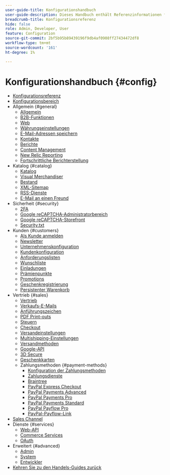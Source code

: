 ```yaml
---
user-guide-title: Konfigurationshandbuch
user-guide-description: Dieses Handbuch enthält Referenzinformationen für alle Speicherkonfigurationseinstellungen, auf die über die Seitenleiste _Admin_ unter **[!UICONTROL Stores]* > _[!UICONTROL Settings]_ > **[!UICONTROL Configuration]** zugegriffen wird.
breadcrumb-title: Konfigurationsreferenz
hide: false
role: Admin, Developer, User
feature: Configuration
source-git-commit: 2bf5b95b89439196f9db4af0908ff27434472df8
workflow-type: tm+mt
source-wordcount: '161'
ht-degree: 1%

---
```



# Konfigurationshandbuch {#config}

- [Konfigurationsreferenz](guide-overview.md)
- [Konfigurationsbereich](scope-change.md)
- Allgemein {#general}
   - [Allgemein](./general/general.md)
   - [B2B-Funktionen](./general/b2b-features.md)
   - [Web](./general/web.md)
   - [Währungseinstellungen](./general/currency-setup.md)
   - [E-Mail-Adressen speichern](./general/store-email-addresses.md)
   - [Kontakte](./general/contacts.md)
   - [Berichte](./general/reports.md)
   - [Content Management](./general/content-management.md)
   - [New Relic Reporting](./general/new-relic-reporting.md)
   - [Fortschrittliche Berichterstellung](./general/advanced-reporting.md)
- Katalog {#catalog}
   - [Katalog](./catalog/catalog.md)
   - [Visual Merchandiser](./catalog/visual-merchandiser.md)
   - [Bestand](./catalog/inventory.md)
   - [XML-Sitemap](./catalog/xml-sitemap.md)
   - [RSS-Dienste](./catalog/rss-feeds.md)
   - [E-Mail an einen Freund](./catalog/email-to-a-friend.md)
- Sicherheit {#security}
   - [2FA](./security/2fa.md)
   - [Google reCAPTCHA-Administratorbereich](./security/google-recaptcha-admin.md)
   - [Google reCAPTCHA-Storefront](./security/google-recaptcha-storefront.md)
   - [Security.txt](./security/security-txt.md)
- Kunden {#customers}
   - [Als Kunde anmelden](./customers/login-as-customer.md)
   - [Newsletter](./customers/newsletter.md)
   - [Unternehmenskonfiguration](./customers/company-configuration.md)
   - [Kundenkonfiguration](./customers/customer-configuration.md)
   - [Anforderungslisten](./customers/requisition-lists.md)
   - [Wunschliste](./customers/wishlist.md)
   - [Einladungen](./customers/invitations.md)
   - [Prämienpunkte](./customers/reward-points.md)
   - [Promotions](./customers/promotions.md)
   - [Geschenkregistrierung](./customers/gift-registry.md)
   - [Persistenter Warenkorb](./customers/persistent-shopping-cart.md)
- Vertrieb {#sales}
   - [Vertrieb](./sales/sales.md)
   - [Verkaufs-E-Mails](./sales/sales-emails.md)
   - [Anführungszeichen](./sales/quotes.md)
   - [PDF Print-outs](./sales/pdf-print-outs.md)
   - [Steuern](./sales/tax.md)
   - [Checkout](./sales/checkout.md)
   - [Versandeinstellungen](./sales/shipping-settings.md)
   - [Multishipping-Einstellungen](./sales/multishipping-settings.md)
   - [Versandmethoden](./sales/delivery-methods.md)
   - [Google-API](./sales/google-api.md)
   - [3D Secure](./sales/3d-secure.md)
   - [Geschenkkarten](./sales/gift-cards.md)
   - Zahlungsmethoden {#payment-methods}
      - [Konfiguration der Zahlungsmethoden](./sales/payment-methods.md)
      - [Zahlungsdienste](./sales/payment-services.md)
      - [Braintree](./sales/braintree.md)
      - [PayPal Express Checkout](./sales/paypal-express-checkout.md)
      - [PayPal Payments Advanced](./sales/paypal-payments-advanced.md)
      - [PayPal Payments Pro](./sales/paypal-payments-pro.md)
      - [PayPal Payments Standard](./sales/paypal-payments-standard.md)
      - [PayPal Payflow Pro](./sales/paypal-payflow-pro.md)
      - [PayPal-Payflow-Link](./sales/paypal-payflow-link.md)
- [Sales Channel](./sales-channels.md)
- Dienste {#services}
   - [Web-API](./services/magento-web-api.md)
   - [Commerce Services](./services/saas.md)
   - [OAuth](./services/oauth.md)
- Erweitert {#advanced}
   - [Admin](./advanced/admin.md)
   - [System](./advanced/system.md)
   - [Entwickler](./advanced/developer.md)
- [Kehren Sie zu den Handels-Guides zurück](https://experienceleague.adobe.com/en/docs/commerce-admin/user-guides/home)

